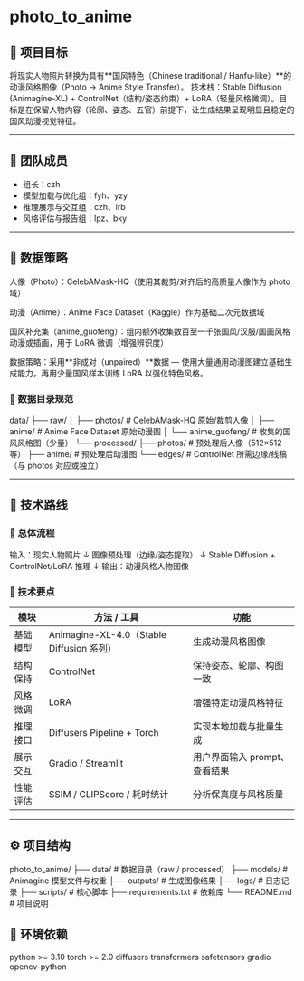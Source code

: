 # photo_to_anime

## 🎯 项目目标
将现实人物照片转换为具有**国风特色（Chinese traditional / Hanfu-like）**的动漫风格图像（Photo → Anime Style Transfer）。
技术栈：Stable Diffusion (Animagine-XL) + ControlNet（结构/姿态约束）+ LoRA（轻量风格微调）。目标是在保留人物内容（轮廓、姿态、五官）前提下，让生成结果呈现明显且稳定的国风动漫视觉特征。

---

## 👥 团队成员
- 组长：czh  
- 模型加载与优化组：fyh、yzy  
- 推理展示与交互组：czh、lrb  
- 风格评估与报告组：lpz、bky  

---

## 🧩 数据策略

人像（Photo）：CelebAMask-HQ（使用其裁剪/对齐后的高质量人像作为 photo 域）

动漫（Anime）：Anime Face Dataset（Kaggle）作为基础二次元数据域

国风补充集（anime_guofeng）：组内额外收集数百至一千张国风/汉服/国画风格动漫或插画，用于 LoRA 微调（增强辨识度）

数据策略：采用**非成对（unpaired）**数据 — 使用大量通用动漫图建立基础生成能力，再用少量国风样本训练 LoRA 以强化特色风格。

### 🧩 数据目录规范
data/
├── raw/
│   ├── photos/             # CelebAMask-HQ 原始/裁剪人像
│   ├── anime/              # Anime Face Dataset 原始动漫图
│   └── anime_guofeng/      # 收集的国风风格图（少量）
└── processed/
    ├── photos/             # 预处理后人像（512×512 等）
    ├── anime/              # 预处理后动漫图
    └── edges/              # ControlNet 所需边缘/线稿（与 photos 对应或独立）

---

## 🧠 技术路线

### 🔹 总体流程

输入：现实人物照片
↓
图像预处理（边缘/姿态提取）
↓
Stable Diffusion + ControlNet/LoRA 推理
↓
输出：动漫风格人物图像


### 🔹 技术要点
| 模块 | 方法 / 工具 | 功能 |
|------|---------------|------|
| 基础模型 | Animagine-XL-4.0（Stable Diffusion 系列） | 生成动漫风格图像 |
| 结构保持 | ControlNet | 保持姿态、轮廓、构图一致 |
| 风格微调 | LoRA | 增强特定动漫风格特征 |
| 推理接口 | Diffusers Pipeline + Torch | 实现本地加载与批量生成 |
| 展示交互 | Gradio / Streamlit | 用户界面输入 prompt、查看结果 |
| 性能评估 | SSIM / CLIPScore / 耗时统计 | 分析保真度与风格质量 |

---

## ⚙️ 项目结构

photo_to_anime/
├── data/ # 数据目录（raw / processed）
├── models/ # Animagine 模型文件与权重
├── outputs/ # 生成图像结果
├── logs/ # 日志记录
├── scripts/ # 核心脚本
├── requirements.txt # 依赖库
└── README.md # 项目说明

## 🧰 环境依赖

python >= 3.10
torch >= 2.0
diffusers
transformers
safetensors
gradio
opencv-python